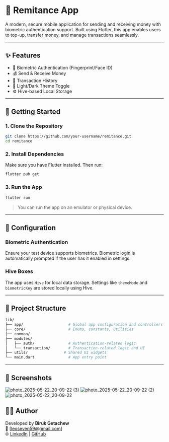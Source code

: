 
# 💸 Remitance App

A modern, secure mobile application for sending and receiving money with biometric authentication support. Built using Flutter, this app enables users to top-up, transfer money, and manage transactions seamlessly.

---

## ✨ Features

- 🔐 Biometric Authentication (Fingerprint/Face ID)
- 💰 Send & Receive Money
- 📜 Transaction History
- 🌙 Light/Dark Theme Toggle
- ⚙️ Hive-based Local Storage

---

## 🚀 Getting Started

### 1. Clone the Repository

```bash
git clone https://github.com/your-username/remitance.git
cd remitance
```

### 2. Install Dependencies

Make sure you have Flutter installed. Then run:

```bash
flutter pub get
```

### 3. Run the App

```bash
flutter run
```

> You can run the app on an emulator or physical device.

---

## 🔧 Configuration

### Biometric Authentication

Ensure your test device supports biometrics. Biometric login is automatically prompted if the user has it enabled in settings.

### Hive Boxes

The app uses `Hive` for local data storage. Settings like `themeMode` and `biometricKey` are stored locally using Hive.

---

## 📂 Project Structure

```bash
lib/
├── app/                    # Global app configuration and controllers
├── core/                   # Enums, constants, utilities
├── common/   
├── modules/
│   ├── auth/               # Authentication-related logic
│   └── transaction/        # Transaction-related logic and UI
├── utils/                # Shared UI widgets
└── main.dart               # App entry point
```

---

## 📱 Screenshots

![photo_2025-05-22_20-09-22 (3)](https://github.com/user-attachments/assets/2289dda6-15a6-4f1f-a3d4-87b90d5da950)
![photo_2025-05-22_20-09-22 (2)](https://github.com/user-attachments/assets/b3147f84-09ce-4c71-a743-314098046c15)
![photo_2025-05-22_20-09-22](https://github.com/user-attachments/assets/44648811-3877-4c7b-8507-64d551c6f0b1)






## 🙋‍♂️ Author

Developed by **Biruk Getachew**  
📧 [leoseven59@gmail.com]  
🌐 [LinkedIn](https://www.linkedin.com/in/birukgetachew) | [GitHub](https://github.com/barok-getachew)

